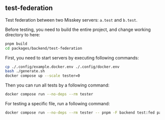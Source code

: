 ## test-federation
Test federation between two Misskey servers: `a.test` and `b.test`.

Before testing, you need to build the entire project, and change working directory to here:
```sh
pnpm build
cd packages/backend/test-federation
```

First, you need to start servers by executing following commands:
```sh
cp ./.config/example.docker.env ./.config/docker.env
bash ./generate.sh
docker compose up --scale tester=0
```

Then you can run all tests by a following command:
```sh
docker compose run --no-deps --rm tester
```

For testing a specific file, run a following command:
```sh
docker compose run --no-deps --rm tester -- pnpm -F backend test:fed packages/backend/test-federation/test/user.test.ts
```
